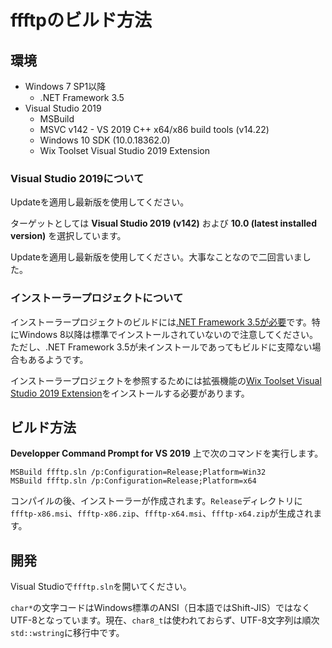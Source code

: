 # ffftpのビルド方法

## 環境

- Windows 7 SP1以降
  - .NET Framework 3.5
- Visual Studio 2019
  - MSBuild
  - MSVC v142 - VS 2019 C++ x64/x86 build tools (v14.22)
  - Windows 10 SDK (10.0.18362.0)
  - Wix Toolset Visual Studio 2019 Extension

### Visual Studio 2019について

Updateを適用し最新版を使用してください。

ターゲットとしては **Visual Studio 2019 (v142)** および **10.0 (latest installed version)** を選択しています。

Updateを適用し最新版を使用してください。大事なことなので二回言いました。

### インストーラープロジェクトについて
インストーラープロジェクトのビルドには[.NET Framework 3.5が必要](https://github.com/wixtoolset/issues/issues/5523)です。特にWindows 8以降は標準でインストールされていないので注意してください。ただし、.NET Framework 3.5が未インストールであってもビルドに支障ない場合もあるようです。

インストーラープロジェクトを参照するためには拡張機能の[Wix Toolset Visual Studio 2019 Extension](https://marketplace.visualstudio.com/items?itemName=WixToolset.WixToolsetVisualStudio2019Extension)をインストールする必要があります。

## ビルド方法

**Developper Command Prompt for VS 2019** 上で次のコマンドを実行します。
```
MSBuild ffftp.sln /p:Configuration=Release;Platform=Win32
MSBuild ffftp.sln /p:Configuration=Release;Platform=x64
```
コンパイルの後、インストーラーが作成されます。`Release`ディレクトリに`ffftp-x86.msi`、`ffftp-x86.zip`、`ffftp-x64.msi`、`ffftp-x64.zip`が生成されます。

## 開発

Visual Studioで`ffftp.sln`を開いてください。

`char*`の文字コードはWindows標準のANSI（日本語ではShift-JIS）ではなくUTF-8となっています。現在、`char8_t`は使われておらず、UTF-8文字列は順次`std::wstring`に移行中です。